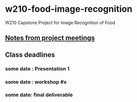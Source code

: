 # w210-food-image-recognition
W210 Capstone Project for Image Recognition of Food

## [Notes from project meetings](https://docs.google.com/document/d/1ZRbHr85DDHyFNUwm1Y-xX-1y0ikdkIl3YG1EOnwC0fE/edit)


## Class deadlines

### some date : Presentation 1

### some date : workshop #x

### some date: final deliverable
